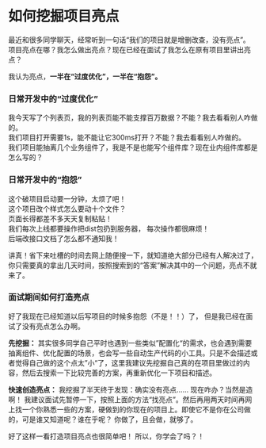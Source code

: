 # 如何挖掘项目亮点

最近和很多同学聊天，经常听到一句话“我们的项目就是增删改查，没有亮点”。
项目亮点在哪？我怎么做出亮点？现在已经在面试了我怎么在原有项目里讲出亮点？

我认为亮点，**一半在“过度优化”，一半在“抱怨”。**

### 日常开发中的“过度优化”
我今天写了个列表页，我的列表页能不能支撑百万数据？不能？我去看看别人咋做的。    
我们项目打开需要1s，能不能让它300ms打开？不能？我去看看别人咋做的。    
我们项目能抽离几个业务组件了，我是不是也能写个组件库？现在业内组件库都是怎么写的？   

### 日常开发中的“抱怨”
这个破项目启动要一分钟，太烦了吧！   
这个项目改个样式怎么要动十个文件？   
页面长得都差不多天天复制粘贴！   
我们每次上线都要操作把dist包扔到服务器， 每次操作都很麻烦！   
后端改接口文档了怎么都不通知我！  

讲真！省下来吐槽的时间去网上随便搜一下，就知道绝大部分已经有人解决过了，你只需要真的拿出几天时间，按照搜索到的“答案”解决其中的一个问题，亮点不就来了。

### 面试期间如何打造亮点
好了我现在已经知道以后写项目的时候多抱怨（不是！！）了， 但是我已经在面试了没有亮点怎么办啊。 

**先挖掘：** 其实很多同学自己平时也遇到一些类似”配置化“的需求，也会遇到需要抽离组件、优化配置的场景，也会写一些自动生产代码的小工具。只是不会描述或者觉得自己做的这个点太”小“了，这里我建议先挖掘自己真的在项目里做过的内容，然后去搜索一下比较完善的方案，再重新优化一下项目和描述。

**快速创造亮点：** 我挖掘了半天终于发现：确实没有亮点…… 现在咋办？当然是造啊！ 我建议面试先暂停一下，按照上面的方法“找亮点”。然后再用两天时间再网上找一个你熟悉一些的方案，硬做到的你现在的项目上。即使它不是你在公司做的，可是谁又知道呢？谁在乎呢？ 你做了，且会做，就够了。 

好了这样一看打造项目亮点也很简单吧！ 所以，你学会了吗？！